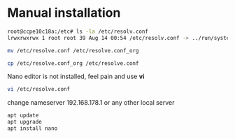 # Manual installation

```bash
root@ccpe10c18a:/etc# ls -la /etc/resolv.conf
lrwxrwxrwx 1 root root 39 Aug 14 00:54 /etc/resolv.conf -> ../run/systemd/resolve/stub-resolv.conf

mv /etc/resolve.conf /etc/resolve.conf_org

cp /etc/resolve.conf_org /etc/resolve.conf
```

Nano editor is not installed, feel pain and use __vi__
```bash
vi /etc/resolve.conf
```

change nameserver 192.168.178.1 or any other local server

```bash
apt update
apt upgrade
apt install nano
```
